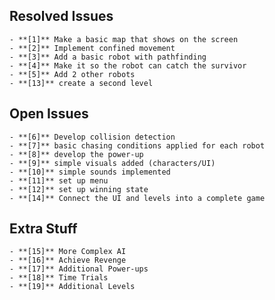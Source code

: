## Resolved Issues ##
    - **[1]** Make a basic map that shows on the screen
    - **[2]** Implement confined movement
    - **[3]** Add a basic robot with pathfinding
    - **[4]** Make it so the robot can catch the survivor
    - **[5]** Add 2 other robots
    - **[13]** create a second level

## Open Issues ##

    - **[6]** Develop collision detection
    - **[7]** basic chasing conditions applied for each robot
    - **[8]** develop the power-up
    - **[9]** simple visuals added (characters/UI)
    - **[10]** simple sounds implemented
    - **[11]** set up menu
    - **[12]** set up winning state
    - **[14]** Connect the UI and levels into a complete game

## Extra Stuff ##

    - **[15]** More Complex AI
    - **[16]** Achieve Revenge
    - **[17]** Additional Power-ups
    - **[18]** Time Trials
    - **[19]** Additional Levels